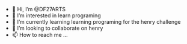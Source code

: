 - 👋 Hi, I’m @DF27ARTS
- 👀 I’m interested in learn programing
- 🌱 I’m currently learning learning programing for the henry challenge
- 💞️ I’m looking to collaborate on henry 
- 📫 How to reach me ...

<!---
DF27ARTS/DF27ARTS is a ✨ special ✨ repository because its `README.md` (this file) appears on your GitHub profile.
You can click the Preview link to take a look at your changes.
--->
